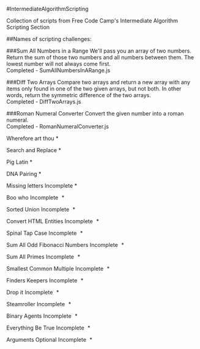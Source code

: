 #IntermediateAlgorithmScripting

Collection of scripts from Free Code Camp's Intermediate Algorithm Scripting Section

##Names of scripting challenges:

###Sum All Numbers in a Range
We'll pass you an array of two numbers. Return the sum of those two numbers and all numbers between them.
The lowest number will not always come first.  
Completed - SumAllNumbersInARange.js

###Diff Two Arrays
Compare two arrays and return a new array with any items only found in one of the two given arrays, 
but not both. In other words, return the symmetric difference of the two arrays.  
Completed - DiffTwoArrays.js

###Roman Numeral Converter
Convert the given number into a roman numeral.  
Completed - RomanNumeralConverter.js

Wherefore art thou *

Search and Replace *

Pig Latin *

DNA Pairing *

Missing letters Incomplete *

Boo who Incomplete   *

Sorted Union Incomplete   *

Convert HTML Entities Incomplete   *

Spinal Tap Case Incomplete   *

Sum All Odd Fibonacci Numbers Incomplete   *

Sum All Primes Incomplete   *

Smallest Common Multiple Incomplete   *

Finders Keepers Incomplete   *

Drop it Incomplete   *

Steamroller Incomplete   *

Binary Agents Incomplete   *

Everything Be True Incomplete   *

Arguments Optional Incomplete   *
